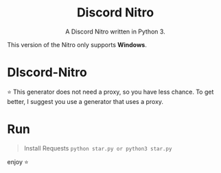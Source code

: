 <h1 align="center">Discord Nitro</h1>
<p align="center">A Discord Nitro written in Python 3.</p>

This version of the Nitro only supports **Windows**.

# DIscord-Nitro
⭐ This generator does not need a proxy, so you have less chance. To get better, I suggest you use a generator that uses a proxy.
# Run
> Install Requests
```python star.py or python3 star.py```

enjoy ⭐
